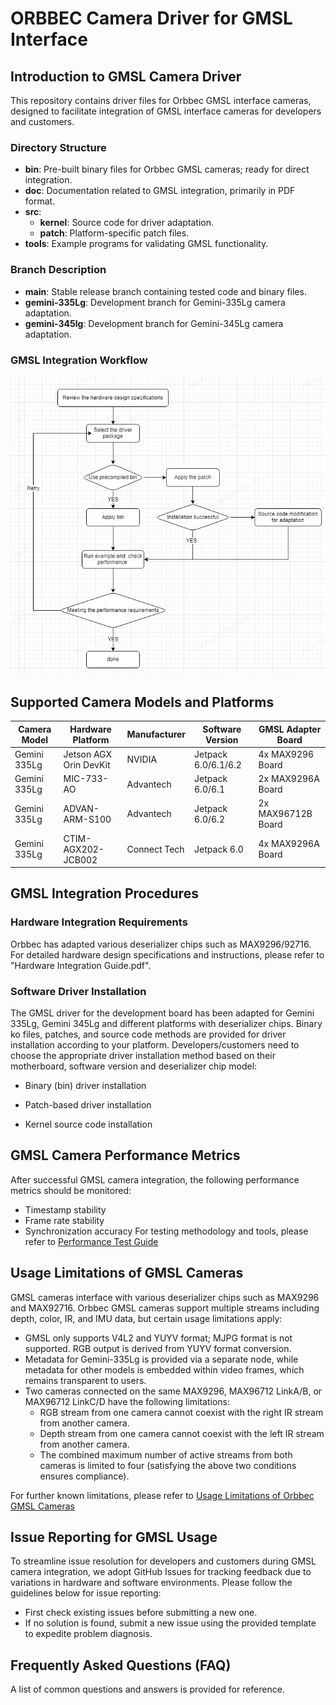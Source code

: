 # ORBBEC Camera Driver for GMSL Interface

## Introduction to GMSL Camera Driver
This repository contains driver files for Orbbec GMSL interface cameras, designed to facilitate integration of GMSL interface cameras for developers and customers.

### Directory Structure
- **bin**: Pre-built binary files for Orbbec GMSL cameras; ready for direct integration.
- **doc**: Documentation related to GMSL integration, primarily in PDF format.
- **src**: 
  - **kernel**: Source code for driver adaptation.
  - **patch**: Platform-specific patch files.
- **tools**: Example programs for validating GMSL functionality.

### Branch Description
- **main**: Stable release branch containing tested code and binary files.
- **gemini-335Lg**: Development branch for Gemini-335Lg camera adaptation.
- **gemini-345lg**: Development branch for Gemini-345Lg camera adaptation.

### GMSL Integration Workflow
![](./doc/image/flowchart.png)

## Supported Camera Models and Platforms

| Camera Model         | Hardware Platform                | Manufacturer      | Software Version                        | GMSL Adapter Board         |
|----------------------|-----------------------------------|-------------------|-----------------------------------------|----------------------------|
| Gemini 335Lg         | Jetson AGX Orin DevKit           | NVIDIA            | Jetpack 6.0/6.1/6.2                     | 4x MAX9296 Board          |
| Gemini 335Lg         | MIC-733-AO                       | Advantech         | Jetpack 6.0/6.1                         | 2x MAX9296A Board         |
| Gemini 335Lg         | ADVAN-ARM-S100                   | Advantech         | Jetpack 6.0/6.2                         | 2x MAX96712B Board        |
| Gemini 335Lg         | CTIM-AGX202-JCB002              | Connect Tech      | Jetpack 6.0                             | 4x MAX9296A Board         |

## GMSL Integration Procedures

### Hardware Integration Requirements

Orbbec has adapted various deserializer chips such as MAX9296/92716. For detailed hardware design specifications and instructions, please refer to "Hardware Integration Guide.pdf".

### Software Driver Installation
The GMSL driver for the development board has been adapted for Gemini 335Lg, Gemini 345Lg and different platforms with deserializer chips. Binary ko files, patches, and source code methods are provided for driver installation according to your platform.
Developers/customers need to choose the appropriate driver installation method based on their motherboard, software version and deserializer chip model:

- Binary (bin) driver installation


- Patch-based driver installation


- Kernel source code installation

## GMSL Camera Performance Metrics
After successful GMSL camera integration, the following performance metrics should be monitored:
- Timestamp stability
- Frame rate stability
- Synchronization accuracy
For testing methodology and tools, please refer to [Performance Test Guide](./tools/readme.md)

## Usage Limitations of GMSL Cameras
GMSL cameras interface with various deserializer chips such as MAX9296 and MAX92716. Orbbec GMSL cameras support multiple streams including depth, color, IR, and IMU data, but certain usage limitations apply:
- GMSL only supports V4L2 and YUYV format; MJPG format is not supported. RGB output is derived from YUYV format conversion.
- Metadata for Gemini-335Lg is provided via a separate node, while metadata for other models is embedded within video frames, which remains transparent to users.
- Two cameras connected on the same MAX9296, MAX96712 LinkA/B, or MAX96712 LinkC/D have the following limitations:
  - RGB stream from one camera cannot coexist with the right IR stream from another camera.
  - Depth stream from one camera cannot coexist with the left IR stream from another camera.
  - The combined maximum number of active streams from both cameras is limited to four (satisfying the above two conditions ensures compliance).

For further known limitations, please refer to [Usage Limitations of Orbbec GMSL Cameras](./doc/Instructions%20for%20Using%20GMSL%20Camera.md)

## Issue Reporting for GMSL Usage
To streamline issue resolution for developers and customers during GMSL camera integration, we adopt GitHub Issues for tracking feedback due to variations in hardware and software environments. Please follow the guidelines below for issue reporting:

- First check existing issues before submitting a new one.
- If no solution is found, submit a new issue using the provided template to expedite problem diagnosis.

## Frequently Asked Questions (FAQ)
A list of common questions and answers is provided for reference.